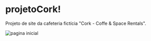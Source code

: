 # projetoCork!
Projeto de site da cafeteria fictícia "Cork - Coffe &amp; Space Rentals".

![pagina inicial](https://user-images.githubusercontent.com/43802641/54047056-c960e500-41b4-11e9-996b-2c648a0ebdde.jpg)
